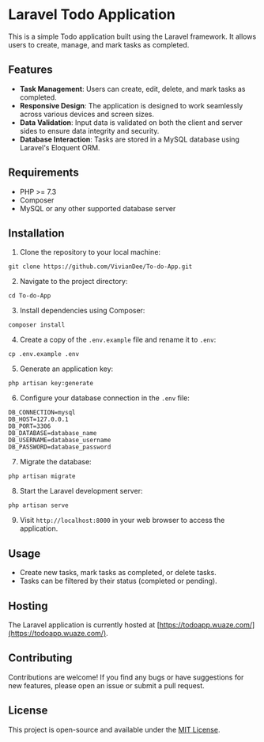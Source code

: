 # Laravel Todo Application

This is a simple Todo application built using the Laravel framework. It allows users to create, manage, and mark tasks as completed.

## Features

- **Task Management**: Users can create, edit, delete, and mark tasks as completed.
- **Responsive Design**: The application is designed to work seamlessly across various devices and screen sizes.
- **Data Validation**: Input data is validated on both the client and server sides to ensure data integrity and security.
- **Database Interaction**: Tasks are stored in a MySQL database using Laravel's Eloquent ORM.

## Requirements

- PHP >= 7.3
- Composer
- MySQL or any other supported database server

## Installation

1. Clone the repository to your local machine:

```
git clone https://github.com/VivianDee/To-do-App.git
```

2. Navigate to the project directory:

```
cd To-do-App
```

3. Install dependencies using Composer:

```
composer install
```

4. Create a copy of the `.env.example` file and rename it to `.env`:

```
cp .env.example .env
```

5. Generate an application key:

```
php artisan key:generate
```

6. Configure your database connection in the `.env` file:

```
DB_CONNECTION=mysql
DB_HOST=127.0.0.1
DB_PORT=3306
DB_DATABASE=database_name
DB_USERNAME=database_username
DB_PASSWORD=database_password
```

7. Migrate the database:

```
php artisan migrate
```

8. Start the Laravel development server:

```
php artisan serve
```

9. Visit `http://localhost:8000` in your web browser to access the application.

## Usage

- Create new tasks, mark tasks as completed, or delete tasks.
- Tasks can be filtered by their status (completed or pending).

## Hosting

The Laravel application is currently hosted at [https://todoapp.wuaze.com/](https://todoapp.wuaze.com/).

## Contributing

Contributions are welcome! If you find any bugs or have suggestions for new features, please open an issue or submit a pull request.

## License

This project is open-source and available under the [MIT License](LICENSE).
